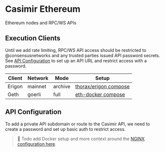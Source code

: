 # Casimir Ethereum

Ethereum nodes and RPC/WS APIs

## Execution Clients

Until we add rate limiting, RPC/WS API access should be restricted to @consensusnetworks and any trusted parties issued API password secrets. See [API Configuration](#api-configuration) to set up an API URL and restrict access with a password.

| Client | Network | Mode | Setup |
| - | - | - | - |
| Erigon | mainnet | archive | [thorax/erigon compose](https://hub.docker.com/r/thorax/erigon#run-all-components-by-docker-compose) | `casomir-mainnet-rpc` | `casimir-mainnet-ws` |
| Geth | goerli | full | [eth-docker compose](https://github.com/eth-educators/eth-docker) | `casimir-goerli-rpc` | `casimir-goerli-ws` |

## API Configuration

To add a private API subdomain or route to the Casimir API, we need to create a password and set up basic auth to restrict access.

> 🚧 Todo add Docker setup and more context around the [NGINX configuration here](nginx.conf).
